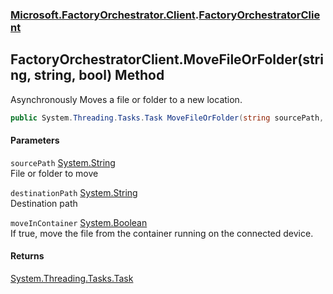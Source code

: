 ### [Microsoft.FactoryOrchestrator.Client](Microsoft_FactoryOrchestrator_Client.md 'Microsoft.FactoryOrchestrator.Client').[FactoryOrchestratorClient](Microsoft_FactoryOrchestrator_Client_FactoryOrchestratorClient.md 'Microsoft.FactoryOrchestrator.Client.FactoryOrchestratorClient')
## FactoryOrchestratorClient.MoveFileOrFolder(string, string, bool) Method
Asynchronously Moves a file or folder to a new location.  
```csharp
public System.Threading.Tasks.Task MoveFileOrFolder(string sourcePath, string destinationPath, bool moveInContainer=false);
```
#### Parameters
<a name='Microsoft_FactoryOrchestrator_Client_FactoryOrchestratorClient_MoveFileOrFolder(string_string_bool)_sourcePath'></a>
`sourcePath` [System.String](https://docs.microsoft.com/en-us/dotnet/api/System.String 'System.String')  
File or folder to move
  
<a name='Microsoft_FactoryOrchestrator_Client_FactoryOrchestratorClient_MoveFileOrFolder(string_string_bool)_destinationPath'></a>
`destinationPath` [System.String](https://docs.microsoft.com/en-us/dotnet/api/System.String 'System.String')  
Destination path
  
<a name='Microsoft_FactoryOrchestrator_Client_FactoryOrchestratorClient_MoveFileOrFolder(string_string_bool)_moveInContainer'></a>
`moveInContainer` [System.Boolean](https://docs.microsoft.com/en-us/dotnet/api/System.Boolean 'System.Boolean')  
If true, move the file from the container running on the connected device.
  
#### Returns
[System.Threading.Tasks.Task](https://docs.microsoft.com/en-us/dotnet/api/System.Threading.Tasks.Task 'System.Threading.Tasks.Task')  
